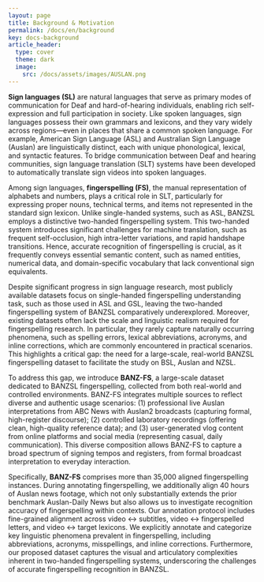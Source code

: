 ```yaml
---
layout: page
title: Background & Motivation
permalink: /docs/en/background
key: docs-background
article_header:
  type: cover
  theme: dark
  image:
    src: /docs/assets/images/AUSLAN.png
---
```


<!--
<head>
    <style>
        .container {
            display: flex;
            justify-content: space-between; Creates space around items
        }

        .image-with-caption {
            width: 100%;
            margin: auto;
        }

        .image-with-caption img {
            width: 100%;
            height: auto;
        }

        .image-with-caption figcaption {
            text-align: center;
        }
    </style>
</head>
<figure class="image-with-caption">
    <img src="../assets/images/FingerSpell_AUSLAN_DAILY.png">
    <!-- <figcaption>Spatial Annotation</figcaption> -->
<!-- </figure> -->



**Sign languages (SL)** are natural languages that serve as primary modes of communication for Deaf and hard-of-hearing individuals, enabling rich self-expression and full participation in society.
Like spoken languages, sign languages possess their own grammars and lexicons, and they vary widely across regions—even in places that share a common spoken language.
For example, American Sign Language (ASL) and Australian Sign Language (Auslan) are linguistically distinct, each with unique phonological, lexical, and syntactic features.
To bridge communication between Deaf and hearing communities, sign language translation (SLT) systems have been developed to automatically translate sign videos into spoken languages.

Among sign languages, **fingerspelling (FS)**, the manual representation of alphabets and numbers, plays a critical role in SLT, particularly for expressing proper nouns, technical terms, and items not represented in the standard sign lexicon.
Unlike single-handed systems, such as ASL, BANZSL employs a distinctive two-handed fingerspelling system.
This two-handed system introduces significant challenges for machine translation, such as frequent self-occlusion, high intra-letter variations, and rapid handshape transitions.
Hence, accurate recognition of fingerspelling is crucial, as it frequently conveys essential semantic content, such as named entities, numerical data, and domain-specific vocabulary that lack conventional sign equivalents.

Despite significant progress in sign language research, most publicly available datasets focus on single-handed fingerspelling understanding task, such as those used in ASL and GSL, leaving the two-handed fingerspelling system of BANZSL comparatively underexplored.
Moreover, existing datasets often lack the scale and linguistic realism required for fingerspelling research.
In particular, they rarely capture naturally occurring phenomena, such as spelling errors, lexical abbreviations, acronyms, and inline corrections, which are commonly encountered in practical scenarios.
This highlights a critical gap: the need for a large-scale, real-world BANZSL fingerspelling dataset to facilitate the study on BSL, Auslan and NZSL.

To address this gap, we introduce **BANZ-FS**, a large-scale dataset dedicated to BANZSL fingerspelling, collected from both real-world and controlled environments.
BANZ-FS integrates multiple sources to reflect diverse and authentic usage scenarios: (1) professional live Auslan interpretations from ABC News with Auslan2 broadcasts (capturing formal, high-register discourse); (2) controlled laboratory recordings (offering clean, high-quality reference data); and (3) user-generated vlog content from online platforms and social media (representing casual, daily communication).
This diverse composition allows BANZ-FS to capture a broad spectrum of signing tempos and registers, from formal broadcast interpretation to everyday interaction.

Specifically, **BANZ-FS** comprises more than 35,000 aligned fingerspelling instances.
During annotating fingerspelling, we additionally align 40 hours of Auslan news footage, which not only substantially extends the prior benchmark Auslan-Daily News but also allows us to investigate recognition accuracy of fingerspelling within contexts.
Our annotation protocol includes fine-grained alignment across video ↔ subtitles, video ↔ fingerspelled letters, and video ↔ target lexicons.
We explicitly annotate and categorize key linguistic phenomena prevalent in fingerspelling, including abbreviations, acronyms, misspellings, and inline corrections.
Furthermore, our proposed dataset captures the visual and articulatory complexities inherent in two-handed fingerspelling systems, underscoring the challenges of accurate fingerspelling recognition in BANZSL.
